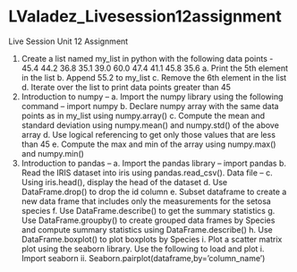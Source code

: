 # LValadez_Livesession12assignment
Live Session Unit 12 Assignment
     
1.	Create a list named my_list in python with the following data points - 
45.4 44.2 36.8 35.1 39.0 60.0 47.4 41.1 45.8 35.6
a.	Print the 5th element in the list
b.	Append 55.2 to my_list
c.	Remove the 6th element in the list
d.	Iterate over the list to print data points greater than 45
2.	Introduction to numpy – 
a.	Import the numpy library using the following command – import numpy
b.	Declare numpy array with the same data points as in my_list using numpy.array()
c.	Compute the mean and standard deviation using numpy.mean() and numpy.std() of the above array
d.	Use logical referencing to get only those values that are less than 45
e.	Compute the max and min of the array using numpy.max() and numpy.min()
3.	Introduction to pandas – 
a.	Import the pandas library – import pandas
b.	Read the IRIS dataset into iris using pandas.read_csv(). 
Data file – 
c.	Using iris.head(), display the head of the dataset
d.	Use DataFrame.drop() to drop the id column
e.	Subset dataframe to create a new data frame that includes only the measurements for the setosa species
f.	Use DataFrame.describe() to get the summary statistics
g.	Use DataFrame.groupby() to create grouped data frames by Species and compute summary statistics using DataFrame.describe()
h.	Use DataFrame.boxplot() to plot boxplots by Species
i.	Plot a scatter matrix plot using the seaborn library. Use the following to load and plot 
i.	Import seaborn
ii.	Seaborn.pairplot(dataframe,by=’column_name’)

